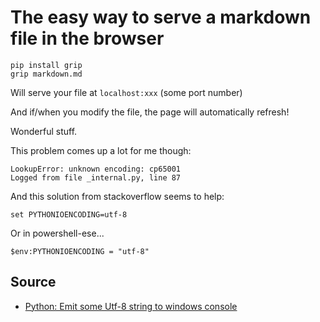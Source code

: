 # The easy way to serve a markdown file in the browser

    pip install grip
    grip markdown.md


Will serve your file at `localhost:xxx` (some port number)

And if/when you modify the file, the page will automatically refresh!

Wonderful stuff.

This problem comes up a lot for me though:

    LookupError: unknown encoding: cp65001
    Logged from file _internal.py, line 87

And this solution from stackoverflow seems to help:

    set PYTHONIOENCODING=utf-8

Or in powershell-ese...



    $env:PYTHONIOENCODING = "utf-8"



## Source

 * [Python: Emit some Utf-8 string to windows console](http://stackoverflow.com/questions/10321611/python-emit-some-utf-8-string-to-windows-console)